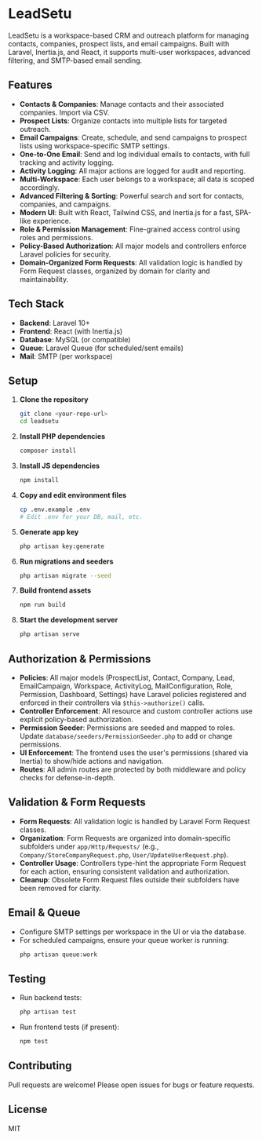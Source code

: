 # LeadSetu

LeadSetu is a workspace-based CRM and outreach platform for managing contacts, companies, prospect lists, and email campaigns. Built with Laravel, Inertia.js, and React, it supports multi-user workspaces, advanced filtering, and SMTP-based email sending.

## Features

- **Contacts & Companies**: Manage contacts and their associated companies. Import via CSV.
- **Prospect Lists**: Organize contacts into multiple lists for targeted outreach.
- **Email Campaigns**: Create, schedule, and send campaigns to prospect lists using workspace-specific SMTP settings.
- **One-to-One Email**: Send and log individual emails to contacts, with full tracking and activity logging.
- **Activity Logging**: All major actions are logged for audit and reporting.
- **Multi-Workspace**: Each user belongs to a workspace; all data is scoped accordingly.
- **Advanced Filtering & Sorting**: Powerful search and sort for contacts, companies, and campaigns.
- **Modern UI**: Built with React, Tailwind CSS, and Inertia.js for a fast, SPA-like experience.
- **Role & Permission Management**: Fine-grained access control using roles and permissions.
- **Policy-Based Authorization**: All major models and controllers enforce Laravel policies for security.
- **Domain-Organized Form Requests**: All validation logic is handled by Form Request classes, organized by domain for clarity and maintainability.

## Tech Stack

- **Backend**: Laravel 10+
- **Frontend**: React (with Inertia.js)
- **Database**: MySQL (or compatible)
- **Queue**: Laravel Queue (for scheduled/sent emails)
- **Mail**: SMTP (per workspace)

## Setup

1. **Clone the repository**
   ```sh
   git clone <your-repo-url>
   cd leadsetu
   ```
2. **Install PHP dependencies**
   ```sh
   composer install
   ```
3. **Install JS dependencies**
   ```sh
   npm install
   ```
4. **Copy and edit environment files**
   ```sh
   cp .env.example .env
   # Edit .env for your DB, mail, etc.
   ```
5. **Generate app key**
   ```sh
   php artisan key:generate
   ```
6. **Run migrations and seeders**
   ```sh
   php artisan migrate --seed
   ```
7. **Build frontend assets**
   ```sh
   npm run build
   ```
8. **Start the development server**
   ```sh
   php artisan serve
   ```

## Authorization & Permissions

- **Policies**: All major models (ProspectList, Contact, Company, Lead, EmailCampaign, Workspace, ActivityLog, MailConfiguration, Role, Permission, Dashboard, Settings) have Laravel policies registered and enforced in their controllers via `$this->authorize()` calls.
- **Controller Enforcement**: All resource and custom controller actions use explicit policy-based authorization.
- **Permission Seeder**: Permissions are seeded and mapped to roles. Update `database/seeders/PermissionSeeder.php` to add or change permissions.
- **UI Enforcement**: The frontend uses the user's permissions (shared via Inertia) to show/hide actions and navigation.
- **Routes**: All admin routes are protected by both middleware and policy checks for defense-in-depth.

## Validation & Form Requests

- **Form Requests**: All validation logic is handled by Laravel Form Request classes.
- **Organization**: Form Requests are organized into domain-specific subfolders under `app/Http/Requests/` (e.g., `Company/StoreCompanyRequest.php`, `User/UpdateUserRequest.php`).
- **Controller Usage**: Controllers type-hint the appropriate Form Request for each action, ensuring consistent validation and authorization.
- **Cleanup**: Obsolete Form Request files outside their subfolders have been removed for clarity.

## Email & Queue
- Configure SMTP settings per workspace in the UI or via the database.
- For scheduled campaigns, ensure your queue worker is running:
  ```sh
  php artisan queue:work
  ```

## Testing
- Run backend tests:
  ```sh
  php artisan test
  ```
- Run frontend tests (if present):
  ```sh
  npm test
  ```

## Contributing
Pull requests are welcome! Please open issues for bugs or feature requests.

## License
MIT